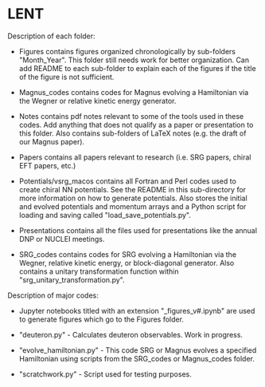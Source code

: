 # LENT


Description of each folder:

* Figures contains figures organized chronologically by sub-folders "Month_Year". This folder still needs work for better organization. Can add README to each sub-folder to explain each of the figures if the title of the figure is not sufficient.

* Magnus_codes contains codes for Magnus evolving a Hamiltonian via the Wegner or relative kinetic energy generator.

* Notes contains pdf notes relevant to some of the tools used in these codes. Add anything that does not qualify as a paper or presentation to this folder. Also contains sub-folders of LaTeX notes (e.g. the draft of our Magnus paper).

* Papers contains all papers relevant to research (i.e. SRG papers, chiral EFT papers, etc.)

* Potentials/vsrg_macos contains all Fortran and Perl codes used to create chiral NN potentials. See the README in this sub-directory for more information on how to generate potentials. Also stores the initial and evolved potentials and momentum arrays and a Python script for loading and saving called "load_save_potentials.py". 

* Presentations contains all the files used for presentations like the annual DNP or NUCLEI meetings.

* SRG_codes contains codes for SRG evolving a Hamiltonian via the Wegner, relative kinetic energy, or block-diagonal generator. Also contains a unitary transformation function within "srg_unitary_transformation.py".


Description of major codes:

* Jupyter notebooks titled with an extension "_figures_v#.ipynb" are used to generate figures which go to the Figures folder.

* "deuteron.py" - Calculates deuteron observables. Work in progress.

* "evolve_hamiltonian.py" - This code SRG or Magnus evolves a specified Hamiltonian using scripts from the SRG_codes or Magnus_codes folder.

* "scratchwork.py" - Script used for testing purposes.
